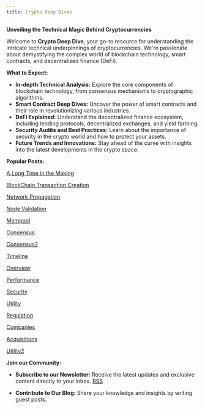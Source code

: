 ```yaml
---
title: Crypto Deep Dives
---
```

<head>
<link rel="alternate" type="application/atom+xml" title="{{ site.title }}" href="/feed.xml">
</head>

**Unveiling the Technical Magic Behind Cryptocurrencies**

Welcome to **Crypto Deep Dive**, your go-to resource for understanding the intricate technical underpinnings of cryptocurrencies. We're passionate about demystifying the complex world of blockchain technology, smart contracts, and decentralized finance (DeFi).

**What to Expect:**

* **In-depth Technical Analysis:** Explore the core components of blockchain technology, from consensus mechanisms to cryptographic algorithms.
* **Smart Contract Deep Dives:** Uncover the power of smart contracts and their role in revolutionizing various industries.
* **DeFi Explained:** Understand the decentralized finance ecosystem, including lending protocols, decentralized exchanges, and yield farming.
* **Security Audits and Best Practices:** Learn about the importance of security in the crypto world and how to protect your assets.
* **Future Trends and Innovations:** Stay ahead of the curve with insights into the latest developments in the crypto space.

**Popular Posts:**

[A Long Time in the Making](https://lewisbakkero.github.io/tibidabo/2024/12/08/A-Long-Time-in-the-Making.html)

[BlockChain Transaction Creation](https://lewisbakkero.github.io/tibidabo/2024/12/21/Decoding-Transaction-Creation.html)

[Network Propagation](https://lewisbakkero.github.io/tibidabo/2024/12/22/Network-Propagation.html)

[Node Validation](https://lewisbakkero.github.io/tibidabo/2024/12/23/Node-Validation.html)

[Mempool](https://lewisbakkero.github.io/tibidabo/2024/12/26/Mempool.html)

[Consensus](https://lewisbakkero.github.io/tibidabo/2024/12/28/Consensus.html)

[Consensus2](https://lewisbakkero.github.io/tibidabo/2025/01/01/Consensus2.html)

[Timeline](https://lewisbakkero.github.io/tibidabo/2025/01/02/Timeline.html)

[Overview](https://lewisbakkero.github.io/tibidabo/2025/01/03/Overview.html)

[Performance](https://lewisbakkero.github.io/tibidabo/2025/01/04/Performance.html)

[Security](https://lewisbakkero.github.io/tibidabo/2025/01/05/Security.html)

[Utility](https://lewisbakkero.github.io/tibidabo/2025/01/11/Utility.html)

[Regulation](https://lewisbakkero.github.io/tibidabo/2025/01/12/Regulation.html)

[Companies](https://lewisbakkero.github.io/tibidabo/2025/01/18/Companies.html)

[Acquisitions](https://lewisbakkero.github.io/tibidabo/2025/01/19/Acquisitions.html)

[Utility2](https://lewisbakkero.github.io/tibidabo/2025/02/15/Utility2.html)

<!-- Technical vs fundamental analysis (valuation/adoption is not all to fundamentals)

Arbitrage and volatility

 -->



**Join our Community:**

* **Subscribe to our Newsletter:** Receive the latest updates and exclusive content directly to your inbox.
<a class="btn btn-rss" href="/feed.xml" target="_blank">RSS</a>

<!-- * **Follow us on Social Media:** Connect with us on Twitter, LinkedIn, and Reddit for real-time discussions and news. -->
* **Contribute to Our Blog:** Share your knowledge and insights by writing guest posts.



